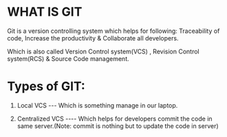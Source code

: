 # WHAT IS GIT

Git is a version controlling system which helps for following: Traceability of code, Increase the productivity & Collaborate all developers.

Which is also called Version Control system(VCS) , Revision Control system(RCS) & Source Code management.

# Types of GIT:

1. Local VCS --- Which is something manage in our laptop.

2. Centralized VCS ---- Which helps for developers commit the code in same server.(Note: commit is nothing but to update the code in server)

